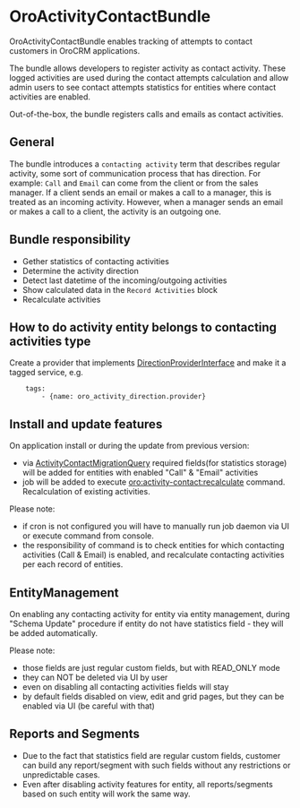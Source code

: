 # OroActivityContactBundle

OroActivityContactBundle enables tracking of attempts to contact customers in OroCRM applications.

The bundle allows developers to register activity as contact activity. These logged activities are used during the contact attempts calculation and allow admin users to see contact attempts statistics for entities where contact activities are enabled.

Out-of-the-box, the bundle registers calls and emails as contact activities.

## General

The bundle introduces a `contacting activity` term that describes regular activity, some sort of communication process that has direction.
For example: `Call` and `Email` can come from the client or from the sales manager. If a client sends an email or makes a call to a manager, this is treated as an incoming activity. However, when a manager sends an email or makes a call to a client, the activity is an outgoing one.   

## Bundle responsibility

- Gether statistics of contacting activities
- Determine the activity direction
- Detect last datetime of the incoming/outgoing activities
- Show calculated data in the `Record Activities` block
- Recalculate activities

## How to do activity entity belongs to contacting activities type

Create a provider that implements [DirectionProviderInterface](Direction/DirectionProviderInterface.php)
and make it a tagged service, e.g.

```
    tags:
        - {name: oro_activity_direction.provider}
```

## Install and update features

On application install or during the update from previous version:

 - via [ActivityContactMigrationQuery](Migration/ActivityContactMigrationQuery.php) required fields(for statistics storage) will be added for entities with enabled "Call" & "Email" activities 
 - job will be added to execute [oro:activity-contact:recalculate](Command/ActivityContactRecalculateCommand.php) command. Recalculation of existing activities.

Please note:

 - if cron is not configured you will have to manually run job daemon via UI or execute command from console.
 - the responsibility of command is to check entities for which contacting activities (Call & Email) is enabled, and recalculate contacting activities per each record of entities.

## EntityManagement

On enabling any contacting activity for entity via entity management, during "Schema Update" procedure if entity do not have statistics field - they will be added automatically.

Please note:

  - those fields are just regular custom fields, but with READ_ONLY mode 
  - they can NOT be deleted via UI by user
  - even on disabling all contacting activities fields will stay
  - by default fields disabled on view, edit and grid pages, but they can be enabled via UI (be careful with that)
  
## Reports and Segments

- Due to the fact that statistics field are regular custom fields, customer can build any report/segment with such fields without any restrictions or unpredictable cases.
- Even after disabling activity features for entity, all reports/segments based on such entity will work the same way. 

